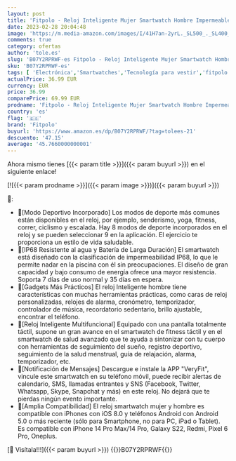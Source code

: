 ```yaml
---
layout: post
title: 'Fitpolo - Reloj Inteligente Mujer Smartwatch Hombre Impermeable IP68 Pulsera Actividad 1.3 Pulgada con Monitor de Ritmo cardíaco  Podómetro  Reloj Actividad para Xiaomi Huawei iPhone'
date: 2023-02-28 20:04:48
image: 'https://m.media-amazon.com/images/I/41H7an-2yrL._SL500_._SL400_.jpg'
comments: true
category: ofertas
author: 'tole.es'
slug: 'B07Y2RPRWF-es Fitpolo - Reloj Inteligente Mujer Smartwatch Hombre...'
sku: 'B07Y2RPRWF-es'
tags: [ 'Electrónica','Smartwatches','Tecnología para vestir','fitpolo','iphone','🇪🇸', ]
actualPrice: 36.99 EUR
currency: EUR
price: 36.99
comparePrice: 69.99 EUR
prodname: 'Fitpolo - Reloj Inteligente Mujer Smartwatch Hombre Impermeable IP68 Pulsera Actividad 1.3 Pulgada con Monitor de Ritmo cardíaco  Podómetro  Reloj Actividad para Xiaomi Huawei iPhone'
country: 'es'
flag: '🇪🇸'
brand: 'Fitpolo'
buyurl: 'https://www.amazon.es/dp/B07Y2RPRWF/?tag=tolees-21'
descuento: '47.15'
average: '45.7660000000001'
---
```


Ahora mismo tienes [{{< param title >}}]({{< param buyurl >}}) en el siguiente enlace!

[![{{< param prodname >}}]({{< param image >}})]({{< param buyurl >}})

🔎:

- 🎁[Modo Deportivo Incorporado] Los modos de deporte más comunes están disponibles en el reloj, por ejemplo, senderismo, yoga, fitness, correr, ciclismo y escalada. Hay 8 modos de deporte incorporados en el reloj y se pueden seleccionar 9 en la aplicación. El ejercicio te proporciona un estilo de vida saludable.
- 🎁[IP68 Resistente al agua y Batería de Larga Duración] El smartwatch está diseñado con la clasificación de impermeabilidad IP68, lo que le permite nadar en la piscina con él sin preocupaciones. El diseño de gran capacidad y bajo consumo de energía ofrece una mayor resistencia. Soporta 7 días de uso normal y 35 días en espera.
- 🎁[Gadgets Más Prácticos] El reloj Inteligente hombre tiene características con muchas herramientas prácticas, como caras de reloj personalizadas, relojes de alarma, cronómetro, temporizador, controlador de música, recordatorio sedentario, brillo ajustable, encontrar el teléfono.
- 🎁[Reloj Inteligente Multifuncional] Equipado con una pantalla totalmente táctil, supone un gran avance en el smartwatch de fitness táctil y en el smartwatch de salud avanzado que te ayuda a sintonizar con tu cuerpo con herramientas de seguimiento del sueño, registro deportivo, seguimiento de la salud menstrual, guía de relajación, alarma, temporizador, etc.
- 🎁[Notificación de Mensajes] Descargue e instale la APP "VeryFit", vincule este smartwatch en su teléfono móvil, puede recibir alertas de calendario, SMS, llamadas entrantes y SNS (Facebook, Twitter, Whatsapp, Skype, Snapchat y más) en este reloj. No dejará que te pierdas ningún evento importante.
- 🎁[Amplia Compatibilidad] El reloj smartwatch mujer y hombre es compatible con iPhones con iOS 8.0 y teléfonos Android con Android 5.0 o más reciente (sólo para Smartphone, no para PC, iPad o Tablet). Es compatible con iPhone 14 Pro Max/14 Pro, Galaxy S22, Redmi, Pixel 6 Pro, Oneplus.

[🛒 Visítala!!!]({{< param buyurl >}})
{{<world>}}B07Y2RPRWF{{</world>}}
